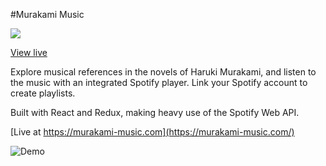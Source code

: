 #Murakami Music

<img src="https://raw.github.com/johnwcallahan/murakami-music/master/demo.gif" />

[View live](https://murakami-music.com)

Explore musical references in the novels of Haruki Murakami, and listen to the music with an integrated Spotify player. Link your Spotify account to create playlists.

Built with React and Redux, making heavy use of the Spotify Web API.

[Live at https://murakami-music.com](https://murakami-music.com/)

![Demo](https://raw.github.com/johnwcallahan/murakami-music/master/demo.gif)
